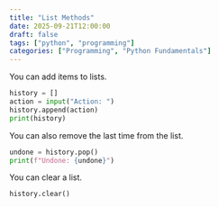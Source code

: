 ```yaml
---
title: "List Methods"
date: 2025-09-21T12:00:00
draft: false
tags: ["python", "programming"]
categories: ["Programming", "Python Fundamentals"]
---
```


You can add items to lists.

```python
history = []
action = input("Action: ")
history.append(action)
print(history)
```

You can also remove the last time from the list.

```python
undone = history.pop()
print(f"Undone: {undone}")
```

You can clear a list.

```python
history.clear()
```
